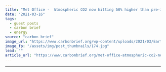 ```yaml
---
title: "Met Office -  Atmospheric CO2 now hitting 50% higher than pre-industrial levels"
date: "2021-03-16"
tags: 
  - guest posts
  - carbon brief
  - energy
source: "carbon brief"
image_url: "https://www.carbonbrief.org/wp-content/uploads/2021/03/Earth-atmosphere-and-night-sky-583x372.jpg"
image_fp: "/assets/img/post_thumbnails/174.jpg"
lead: ""
article_url: "https://www.carbonbrief.org/met-office-atmospheric-co2-now-hitting-50-higher-than-pre-industrial-levels"
---
```


---
